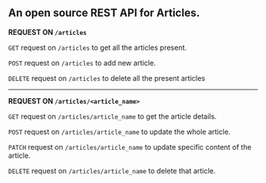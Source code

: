 ## An open source REST API for Articles.

**REQUEST ON ```/articles```**

```GET``` request on ```/articles``` to get all the articles present.

```POST``` request on ```/articles``` to add new article.

```DELETE``` request on ```/articles``` to delete all the present articles
___

**REQUEST ON ```/articles/<article_name>```**

```GET``` request on ```/articles/article_name``` to get the article details.

```POST``` request on ```/articles/article_name``` to update the whole article.

```PATCH``` request on ```/articles/article_name``` to update specific content of the article.

```DELETE``` request on ```/articles/article_name``` to delete that article.


